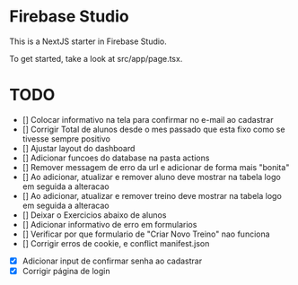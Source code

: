 # Firebase Studio

This is a NextJS starter in Firebase Studio.

To get started, take a look at src/app/page.tsx.

# TODO
- [] Colocar informativo na tela para confirmar no e-mail ao cadastrar
- [] Corrigir Total de alunos desde o mes passado que esta fixo como se tivesse sempre positivo
- [] Ajustar layout do dashboard
- [] Adicionar funcoes do database na pasta actions
- [] Remover messagem de erro da url e adicionar de forma mais "bonita"
- [] Ao adicionar, atualizar e remover aluno deve mostrar na tabela logo em seguida a alteracao
- [] Ao adicionar, atualizar e remover treino deve mostrar na tabela logo em seguida a alteracao
- [] Deixar o Exercicios abaixo de alunos
- [] Adicionar informativo de erro em formularios
- [] Verificar por que formulario de "Criar Novo Treino" nao funciona
- [] Corrigir erros de cookie, e conflict manifest.json
- [X] Adicionar input de confirmar senha ao cadastrar
- [X] Corrigir página de login
